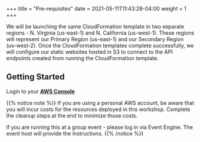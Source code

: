 +++
title = "Pre-requisites"
date =  2021-05-11T11:43:28-04:00
weight = 1
+++

We will be launching the same CloudFormation template in two separate regions - N. Virginia (us-east-1) and N. California (us-west-1). These regions will represent our Primary Region (us-east-1) and our Secondary Region (us-west-2). Once the CloudFormation templates complete successfully, we will configure our static websites hosted in S3 to connect to the API endpoints created from running the CloudFormation template.

## Getting Started

Login to your [**AWS Console**](https://us-east-1.console.aws.amazon.com/console)

{{% notice note %}}
If you are using a personal AWS account, be aware that you will incur costs for the resources deployed in this workshop. Complete the cleanup steps at the end to minimize those costs.

If you are running this at a group event - please log in via Event Engine. The event host will provide the Instructions.
{{% /notice %}}
